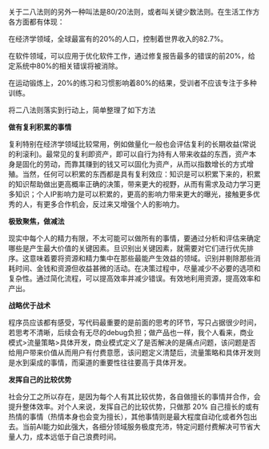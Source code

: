 关于二八法则的另外一种叫法是80/20法则，或者叫关键少数法则。在生活工作方各方面都有体现：

在经济学领域，全球最富有的20%的人口，控制着世界收入的82.7%。

在软件领域，可以应用于优化软件工作，通过修复报告最多的错误的前20%，给定系统中80%的相关错误将被消除。

在运动锻炼上，20%的练习和习惯影响着80%的结果，受训者不应该专注于多种训练。


将二八法则落实到行动上，简单整理了如下方法


**做有复利积累的事情**

复利特别在经济学领域比较常用，例如做量化一般也会评估复利的长期收益(常说的利滚利)。最常见的复利即资产，即可以自行为持有人带来收益的东西，资产本身是固化的劳动，而靠其赚到的钱又可以固化为资产，从而以指数增长的方式增殖。当然，任何可以积累的东西都是具有复利效应：知识是可以积累下来的，积累的知识帮助做出更高概率正确的决策，带来更大的视野，从而有需求及动力学习更多知识；个人IP影响力是可以积累的，更高的影响力带来更大的曝光，接触更多优秀的人，有更多合作机会，反过来又增强个人的影响力。


**极致聚焦，做减法**

现实中每个人的精力有限，不太可能可以做所有的事情，要通过分析和评估来确定哪些是产生最大价值的关键因素。旦识别出关键因素，就需要对它们进行优先排序。这意味着要将资源和精力集中在那些最能产生效益的领域。识别并剔除那些消耗时间、金钱和资源但收益甚微的活动。在决策过程中，尽量减少不必要的选项和复杂性。通过简化流程，可以提高效率并减少错误。有效地利用资源，提高效率和产出。


**战略优于战术**

程序员应该都有感受，写代码最重要的是前面的思考的环节，写只占据很少时间，若思考不清晰，后续会有无尽的debug负担；做产品也一样，我个人看来，商业模式>流量策略>具体开发，商业模式定义了是否解决的是痛点问题，该问题是否给用户带来价值从而用户有付费意愿，该问题定义清楚后，流量策略和具体开发则是水到渠成的事情，而渠道的重要性往往要高于具体开发。


**发挥自己的比较优势**


社会分工之所以存在，是因为每个人有其比较优势，各自做擅长的事情并合作，会提升整体效率。对个人来说，发挥自己的比较优势，只做那 20% 自己擅长的或有热情的事情（热情本身也会变为擅长），其他事情则是最大程度自动化或者外包出去。当前AI能力如此强大，各细分领域服务极度充沛，特定问题付费解决可节省大量人力，成本远低于自己浪费时间。
